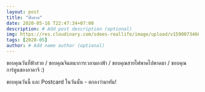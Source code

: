 ```yaml
---
layout: post
title: "ฟ้าสวย"
date: 2020-05-16 T22:47:34+07:00
description: # Add post description (optional)
img: https://res.cloudinary.com/sdees-reallife/image/upload/v1590073466/IMG_20170823_095741974.jpg # Add image post (optional)
tags: [2020-05]
author: # Add name author (optional)
---
```

ขอบคุณวันที่ฟ้าสวย / ขอบคุณจินตนาการเวลามองฟ้า / ขอบคุณสายไฟพาดไปพาดมา / ขอบคุณการ์ตูนของอาดาจิ :)

<i class="fa fa-child" style="color:plum"></i>

ขอบคุณวันนี้ และ Postcard ในวันนั้น - ตกลงว่ามาทัน!
